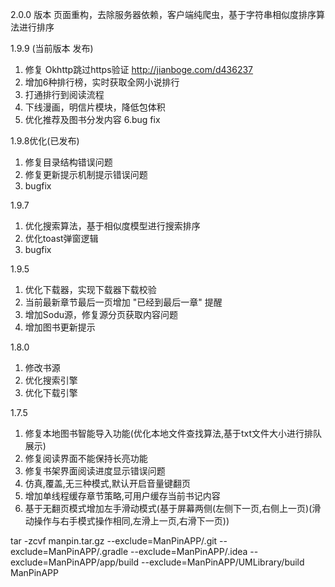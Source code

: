 2.0.0 版本
页面重构，去除服务器依赖，客户端纯爬虫，基于字符串相似度排序算法进行排序


1.9.9 (当前版本 发布)
1. 修复 Okhttp跳过https验证 http://jianboge.com/d436237
2. 增加6种排行榜，实时获取全网小说排行
3. 打通排行到阅读流程
4. 下线漫画，明信片模块，降低包体积
5. 优化推荐及图书分发内容
   6.bug fix


1.9.8优化(已发布)
1. 修复目录结构错误问题
2. 修复更新提示机制提示错误问题
3. bugfix

1.9.7
1. 优化搜索算法，基于相似度模型进行搜索排序
2. 优化toast弹窗逻辑
3. bugfix

1.9.5
1. 优化下载器，实现下载器下载校验
2. 当前最新章节最后一页增加 "已经到最后一章" 提醒
3. 增加Sodu源，修复源分页获取内容问题
4. 增加图书更新提示


1.8.0
1. 修改书源
2. 优化搜索引擎
3. 优化下载引擎


1.7.5
1. 修复本地图书智能导入功能(优化本地文件查找算法,基于txt文件大小进行排队展示)
2. 修复阅读界面不能保持长亮功能
3. 修复书架界面阅读进度显示错误问题
4. 仿真,覆盖,无三种模式,默认开启音量键翻页
5. 增加单线程缓存章节策略,可用户缓存当前书记内容
6. 基于无翻页模式增加左手滑动模式(基于屏幕两侧(左侧下一页,右侧上一页)(滑动操作与右手模式操作相同,左滑上一页,右滑下一页))

<!-- --exclude排除在目录之前 -->
tar -zcvf manpin.tar.gz  --exclude=ManPinAPP/.git  --exclude=ManPinAPP/.gradle --exclude=ManPinAPP/.idea --exclude=ManPinAPP/app/build  --exclude=ManPinAPP/UMLibrary/build ManPinAPP